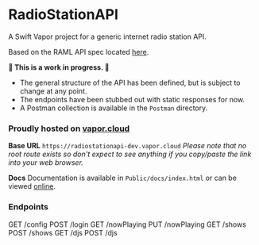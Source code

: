 # RadioStationAPI
A Swift Vapor project for a generic internet radio station API.

Based on the RAML API spec located [here](https://github.com/tylermilner/RadioStationAPISpec).

**🚧 This is a work in progress. 🚧**
* The general structure of the API has been defined, but is subject to change at any point.
* The endpoints have been stubbed out with static responses for now.
* A Postman collection is available in the `Postman` directory.

### Proudly hosted on [vapor.cloud](https://vapor.cloud)
**Base URL**
`https://radiostationapi-dev.vapor.cloud`
*Please note that no root route exists so don't expect to see anything if you copy/paste the link into your web browser.*

**Docs**
Documentation is available in `Public/docs/index.html` or can be viewed [online](https://radiostationapi-dev.vapor.cloud/docs/index.html).

### Endpoints
GET /config
POST /login
GET /nowPlaying
PUT /nowPlaying
GET /shows
POST /shows
GET /djs
POST /djs
